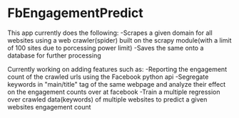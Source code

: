 # FbEngagementPredict
This app currently does the following:
  -Scrapes a given domain for all websites using a web crawler(spider) built on the scrapy module(with a limit of 100 sites due to porcessing power limit)
  -Saves the same onto a database for further processing
 
Currently working on adding features such as:
-Reporting the engagement count of the crawled urls using the Facebook python api 
-Segregate keywords in "main/title" tag of the same webpage and analyze their effect on the engagement counts over at facebook
-Train a multiple regression over crawled data(keywords) of multiple websites to predict a given websites engagement count
